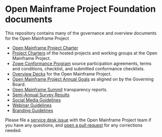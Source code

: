 # Open Mainframe Project Foundation documents

This repository contains many of the governance and overview documents for the Open Mainframe Project

- [Open Mainframe Project Charter](https://charter.openmainframeproject.org)
- [Project Charters](project_charters) of the hosted projects and working groups at the Open Mainframe Project.
- [Zowe Conformance Program](zowe_conformance) source participation agreements, terms and conditions, checklist, and submitted conformance checklists.
- [Overview Decks](overview_deck) for the Open Mainframe Project.
- [Open Mainframe Project Annual Goals](goals) as aligned on by the Governing Board.
- [Open Mainframe Summit](./open_mainframe_summit) transparency reports.
- [Semi-Annual Survey Results](./surveys)
- [Social Media Guidelines](./SOCIAL_MEDIA_GUIDELINES.md)
- [Webinar Guidelines](./WEBINAR_GUIDELINES.md)
- [Branding Guidelines](./BRANDING_GUIDELINES.md)

Please file a [service desk issue](https://servicedesk.openmainframeproject.org) with the Open Mainframe Project team if you have any questions, and [open a pull request](https://github.com/openmainframeproject/foundation/pulls) for any corrections needed.
